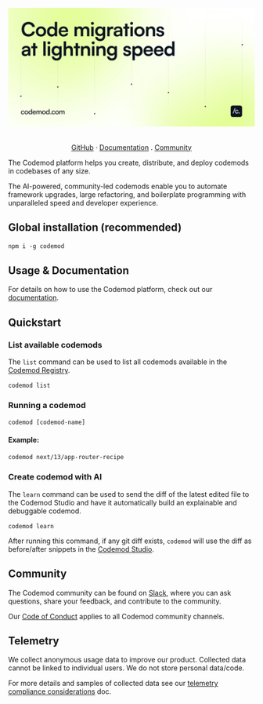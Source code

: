 ![Codemod](https://raw.githubusercontent.com/codemod-com/docs/main/static/img/github/codemod-billboard.png)

<p align="center">
  <br />
  <a href="https://github.com/codemod-com/codemod">GitHub</a>
  ·
  <a href="https://docs.codemod.com">Documentation</a>
  .
  <a href="https://codemod.com/community">Community</a>
</p>

The Codemod platform helps you create, distribute, and deploy codemods in codebases of any size.

The AI-powered, community-led codemods enable you to automate framework upgrades, large refactoring, and boilerplate programming with unparalleled speed and developer experience.

## Global installation (recommended)

    npm i -g codemod

## Usage & Documentation

For details on how to use the Codemod platform, check out our [documentation](https://docs.codemod.com).

## Quickstart

### List available codemods

The `list` command can be used to list all codemods available in the [Codemod Registry](https://codemod.com/automations).

    codemod list

### Running a codemod

    codemod [codemod-name]

#### Example:

    codemod next/13/app-router-recipe

### Create codemod with AI

The `learn` command can be used to send the diff of the latest edited file to the Codemod Studio and have it automatically build an explainable and debuggable codemod.

    codemod learn

After running this command, if any git diff exists, `codemod` will use the diff as before/after snippets in the [Codemod Studio](https://codemod.studio).

## Community

The Codemod community can be found on [Slack](https://codemod.com/community), where you can ask questions, share your feedback, and contribute to the community.

Our [Code of Conduct](https://github.com/codemod-com/codemod/blob/main/CODE_OF_CONDUCT.md) applies to all Codemod community channels.

## Telemetry

We collect anonymous usage data to improve our product. Collected data cannot be linked to individual users. We do not store personal data/code.

For more details and samples of collected data see our [telemetry compliance considerations](https://go.codemod.com/telemetry) doc.
